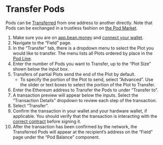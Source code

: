 # Transfer Pods

Pods can be [Transferred](../../protocol/glossary.md#transfer) from one address to another directly. Note that Pods can be exchanged in a trustless fashion on [the Pod Market](../../farm/market.md#the-pod-market).

1. Make sure you are on [app.bean.money](https://app.bean.money/) and [connect your wallet](../getting-started/connect-wallet.md).
2. Navigate to the “Field” page.
3. In the “Transfer” tab, there is a dropdown menu to select the Plot you would like to transfer. The menu lists all Plots ordered by place in the [Pod Line](../../protocol/glossary.md#pod-line).
4. Enter the number of Pods you want to Transfer, up to the “Plot Size” shown below the input box.
5. Transfers of partial Plots send the end of the Plot by default.
   * To specify the portion of the Plot to send, select “Advanced”. Use the slider or text boxes to select the portion of the Plot to Transfer.
6. Enter the Ethereum address to Transfer the Pods to under “Transfer to”.
7. A transaction preview will appear below the inputs. Select the “Transaction Details” dropdown to review each step of the transaction.
8. Select “Transfer”.
9. Confirm the transaction in your wallet and your hardware wallet, if applicable. You should verify that the transaction is interacting with the [correct contract](../../protocol/contracts.md) before signing it.
10. After the transaction has been confirmed by the network, the Transferred Pods will appear at the recipient’s address on the “Field” page under the “Pod Balance” component.
